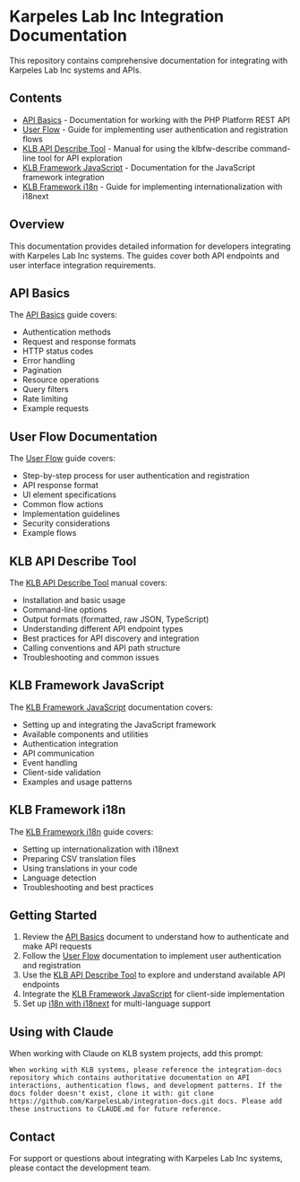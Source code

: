 # Karpeles Lab Inc Integration Documentation

This repository contains comprehensive documentation for integrating with Karpeles Lab Inc systems and APIs.

## Contents

- [API Basics](apibasics.md) - Documentation for working with the PHP Platform REST API
- [User Flow](userflow.md) - Guide for implementing user authentication and registration flows
- [KLB API Describe Tool](klbfw-describe.md) - Manual for using the klbfw-describe command-line tool for API exploration
- [KLB Framework JavaScript](klbfw-js.md) - Documentation for the JavaScript framework integration
- [KLB Framework i18n](klbfw-i18next.md) - Guide for implementing internationalization with i18next

## Overview

This documentation provides detailed information for developers integrating with Karpeles Lab Inc systems. The guides cover both API endpoints and user interface integration requirements.

## API Basics

The [API Basics](apibasics.md) guide covers:

- Authentication methods
- Request and response formats
- HTTP status codes
- Error handling
- Pagination
- Resource operations
- Query filters
- Rate limiting
- Example requests

## User Flow Documentation

The [User Flow](userflow.md) guide covers:

- Step-by-step process for user authentication and registration
- API response format
- UI element specifications
- Common flow actions
- Implementation guidelines
- Security considerations
- Example flows

## KLB API Describe Tool

The [KLB API Describe Tool](klbfw-describe.md) manual covers:

- Installation and basic usage
- Command-line options
- Output formats (formatted, raw JSON, TypeScript)
- Understanding different API endpoint types
- Best practices for API discovery and integration
- Calling conventions and API path structure
- Troubleshooting and common issues

## KLB Framework JavaScript

The [KLB Framework JavaScript](klbfw-js.md) documentation covers:

- Setting up and integrating the JavaScript framework
- Available components and utilities
- Authentication integration
- API communication
- Event handling
- Client-side validation
- Examples and usage patterns

## KLB Framework i18n

The [KLB Framework i18n](klbfw-i18next.md) guide covers:

- Setting up internationalization with i18next
- Preparing CSV translation files
- Using translations in your code
- Language detection
- Troubleshooting and best practices

## Getting Started

1. Review the [API Basics](apibasics.md) document to understand how to authenticate and make API requests
2. Follow the [User Flow](userflow.md) documentation to implement user authentication and registration
3. Use the [KLB API Describe Tool](klbfw-describe.md) to explore and understand available API endpoints
4. Integrate the [KLB Framework JavaScript](klbfw-js.md) for client-side implementation
5. Set up [i18n with i18next](klbfw-i18next.md) for multi-language support

## Using with Claude

When working with Claude on KLB system projects, add this prompt:

```
When working with KLB systems, please reference the integration-docs repository which contains authoritative documentation on API interactions, authentication flows, and development patterns. If the docs folder doesn't exist, clone it with: git clone https://github.com/KarpelesLab/integration-docs.git docs. Please add these instructions to CLAUDE.md for future reference.
```

## Contact

For support or questions about integrating with Karpeles Lab Inc systems, please contact the development team.
